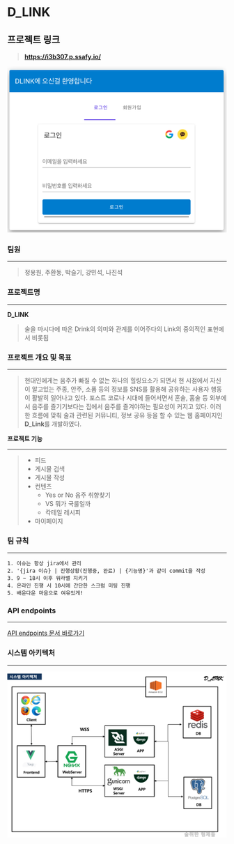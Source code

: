 # D_LINK

## 프로젝트 링크

> **https://i3b307.p.ssafy.io/**

![image-20200817102232499](참고자료/images/image-20200817102232499.png)

### 

### 팀원

---

> 정용원, 주환동, 박슬기, 강민석, 나진석



### 프로젝트명

-----

**D_LINK**

> 술을 마시다에 따온 Drink의 의미와 관계를 이어주다의 Link의 중의적인 표현에서 비롯됨



### 프로젝트  개요 및 목표

---

> 현대인에게는 음주가 빠질 수 없는 하나의 힐링요소가 되면서 현 시점에서 자신이 알고있는 주종, 안주, 소품 등의 정보를 SNS를 활용해 공유하는 사용자 행동이 활발히 일어나고 있다.  포스트 코로나 시대에 들어서면서 혼술, 홈술 등 외부에서 음주를 즐기기보다는 집에서 음주를 즐겨야하는 필요성이 커지고 있다. 이러한 흐름에 맞춰 술과 관련된 커뮤니티, 정보 공유 등을 할 수 있는 웹 홈페이지인 **D_Link**를 개발하였다.



**프로젝트 기능**

---

> - 피드
> - 게시물 검색
> - 게시물 작성
> - 컨텐츠
>   - Yes or No 음주 취향찾기
>   - VS 뭐가 국룰일까
>   - 칵테일 레시피
> - 마이페이지

 

### 팀 규칙

-----

```
1. 이슈는 항상 jira에서 관리
2. '{jira 이슈} | 진행상황(진행중, 완료) | {기능명}'과 같이 commit을 작성
3. 9 ~ 18시 이후 워라밸 지키기
4. 온라인 진행 시 10시에 간단한 스크럼 미팅 진행
5. 배운다운 마음으로 여유있게!
```



### API endpoints

-----

[API endpoints 문서 바로가기](https://lab.ssafy.com/s03-webmobile2-sub3/s03p13b307/blob/develop/%EC%B0%B8%EA%B3%A0%EC%9E%90%EB%A3%8C/API%20endpoints.md)



### 시스템 아키텍처

---

![image-20200817101832148](참고자료/images/image-20200817101832148.png)



